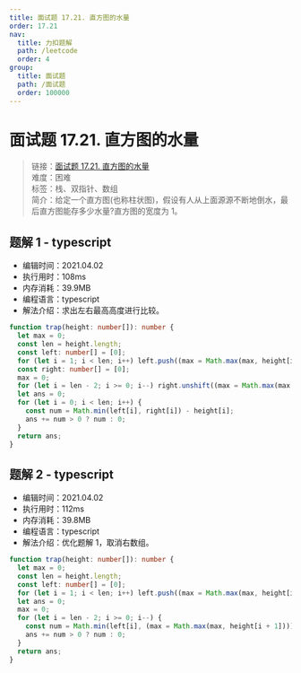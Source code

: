 ```yaml
---
title: 面试题 17.21. 直方图的水量
order: 17.21
nav:
  title: 力扣题解
  path: /leetcode
  order: 4
group:
  title: 面试题
  path: /面试题
  order: 100000
---
```


# 面试题 17.21. 直方图的水量

> 链接：[面试题 17.21. 直方图的水量](https://leetcode-cn.com/problems/volume-of-histogram-lcci/)  
> 难度：困难  
> 标签：栈、双指针、数组  
> 简介：给定一个直方图(也称柱状图)，假设有人从上面源源不断地倒水，最后直方图能存多少水量?直方图的宽度为 1。

## 题解 1 - typescript

- 编辑时间：2021.04.02
- 执行用时：108ms
- 内存消耗：39.9MB
- 编程语言：typescript
- 解法介绍：求出左右最高高度进行比较。

```typescript
function trap(height: number[]): number {
  let max = 0;
  const len = height.length;
  const left: number[] = [0];
  for (let i = 1; i < len; i++) left.push((max = Math.max(max, height[i - 1])));
  const right: number[] = [0];
  max = 0;
  for (let i = len - 2; i >= 0; i--) right.unshift((max = Math.max(max, height[i + 1])));
  let ans = 0;
  for (let i = 0; i < len; i++) {
    const num = Math.min(left[i], right[i]) - height[i];
    ans += num > 0 ? num : 0;
  }
  return ans;
}
```

## 题解 2 - typescript

- 编辑时间：2021.04.02
- 执行用时：112ms
- 内存消耗：39.8MB
- 编程语言：typescript
- 解法介绍：优化题解 1，取消右数组。

```typescript
function trap(height: number[]): number {
  let max = 0;
  const len = height.length;
  const left: number[] = [0];
  for (let i = 1; i < len; i++) left.push((max = Math.max(max, height[i - 1])));
  let ans = 0;
  max = 0;
  for (let i = len - 2; i >= 0; i--) {
    const num = Math.min(left[i], (max = Math.max(max, height[i + 1]))) - height[i];
    ans += num > 0 ? num : 0;
  }
  return ans;
}
```
